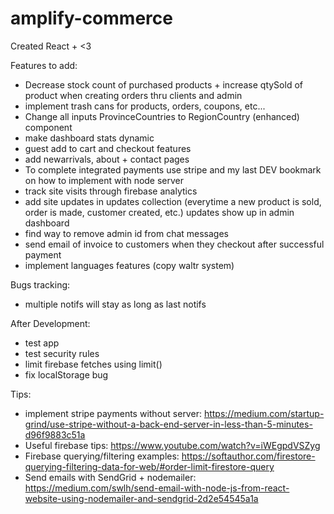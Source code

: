 # amplify-commerce
Created React + <3

Features to add: 
- Decrease stock count of purchased products + increase qtySold of product when creating orders thru clients and     admin
- implement trash cans for products, orders, coupons, etc...
- Change all inputs ProvinceCountries to RegionCountry (enhanced) component
- make dashboard stats dynamic
- guest add to cart and checkout features
- add newarrivals, about + contact pages
- To complete integrated payments use stripe and my last DEV bookmark on how to implement with node server
- track site visits through firebase analytics
- add site updates in updates collection (everytime a new product is sold, order is made, customer created, etc.)
  updates show up in admin dashboard
- find way to remove admin id from chat messages
- send email of invoice to customers when they checkout after successful payment
- implement languages features (copy waltr system)

Bugs tracking:
- multiple notifs will stay as long as last notifs

After Development:
- test app
- test security rules
- limit firebase fetches using limit()
- fix localStorage bug

Tips:

- implement stripe payments without server: 
https://medium.com/startup-grind/use-stripe-without-a-back-end-server-in-less-than-5-minutes-d96f9883c51a
- Useful firebase tips: 
https://www.youtube.com/watch?v=iWEgpdVSZyg
- Firebase querying/filtering examples: 
https://softauthor.com/firestore-querying-filtering-data-for-web/#order-limit-firestore-query
- Send emails with SendGrid + nodemailer: 
https://medium.com/swlh/send-email-with-node-js-from-react-website-using-nodemailer-and-sendgrid-2d2e54545a1a